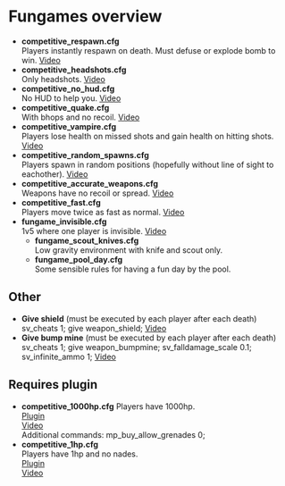 # Fungames overview

- **competitive_respawn.cfg**      
  Players instantly respawn on death. Must defuse or explode bomb to win.
  [Video](https://www.youtube.com/watch?v=yoxFBcG6whA&t=1s)
- **competitive_headshots.cfg**  
  Only headshots.
  [Video](https://www.youtube.com/watch?v=fUnvsM2U2bM&list=PLHF999pjo89OlX1XaBLqpl-5728A-P86A&index=18)
- **competitive_no_hud.cfg**  
  No HUD to help you.
  [Video](https://www.youtube.com/watch?v=8G30qRP7At0&list=PLHF999pjo89OlX1XaBLqpl-5728A-P86A&index=19)
- **competitive_quake.cfg**    
  With bhops and no recoil.
  [Video](https://www.youtube.com/watch?v=4aM0YJjQKEs&list=PLHF999pjo89OlX1XaBLqpl-5728A-P86A&index=21)
- **competitive_vampire.cfg**    
  Players lose health on missed shots and gain health on hitting shots.
  [Video](https://www.youtube.com/watch?v=oRcE3fJFwDI&list=PLHF999pjo89OlX1XaBLqpl-5728A-P86A&index=22)
- **competitive_random_spawns.cfg**     
  Players spawn in random positions (hopefully without line of sight to eachother).
  [Video](https://www.youtube.com/watch?v=MEGmQcZ4q8E&list=PLHF999pjo89OlX1XaBLqpl-5728A-P86A&index=25)
- **competitive_accurate_weapons.cfg**     
  Weapons have no recoil or spread.
  [Video](https://www.youtube.com/watch?v=vPdkgaHnZuM&list=PLHF999pjo89OlX1XaBLqpl-5728A-P86A&index=7)
- **competitive_fast.cfg**      
  Players move twice as fast as normal.
  [Video](https://www.youtube.com/watch?v=K2BMj-SsN18&list=PLHF999pjo89OlX1XaBLqpl-5728A-P86A&index=9)
- **fungame_invisible.cfg**    
  1v5 where one player is invisible.
  [Video](https://www.youtube.com/watch?v=GBUJ5O7zvKA&list=PLHF999pjo89OlX1XaBLqpl-5728A-P86A&index=6)
  - **fungame_scout_knives.cfg**    
  Low gravity environment with knife and scout only.
  - **fungame_pool_day.cfg**    
  Some sensible rules for having a fun day by the pool.

## Other

- **Give shield**  (must be executed by each player after each death)          
  sv_cheats 1; give weapon_shield; 
  [Video](https://www.youtube.com/watch?v=j7GfAbZ0xWM)
- **Give bump mine** (must be executed by each player after each death)     
  sv_cheats 1; give weapon_bumpmine; sv_falldamage_scale 0.1; sv_infinite_ammo 1;
  [Video](https://www.youtube.com/watch?v=-xfapR8Z1p4)

## Requires plugin
- **competitive_1000hp.cfg**
  Players have 1000hp.    
  [Plugin](https://forums.alliedmods.net/showthread.php?p=2737147)    
  [Video](https://www.youtube.com/watch?v=57yCeKge8LI&list=PLHF999pjo89OlX1XaBLqpl-5728A-P86A&index=8)    
  Additional commands: mp_buy_allow_grenades 0;
- **competitive_1hp.cfg**     
  Players have 1hp and no nades.    
  [Plugin](https://forums.alliedmods.net/showthread.php?p=2737147)    
  [Video](https://www.youtube.com/watch?v=Y0BwhnJrkgk&list=PLHF999pjo89OlX1XaBLqpl-5728A-P86A&index=10)    
